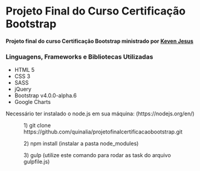 <body>
<h1>Projeto Final do Curso Certificação Bootstrap</h1>

<h4>Projeto final do curso Certificação Bootstrap ministrado por <a href="https://github.com/kevenjesus">Keven Jesus</a>
</h4>

<h3>Linguagens, Frameworks e Bibliotecas Utilizadas</h3>
<ul>
	<li>HTML 5</li>
	<li>CSS 3</li>
	<li>SASS</li>
	<li>jQuery</li>
	<li>Bootstrap v4.0.0-alpha.6</li>
	<li>Google Charts</li>
</ul>

<p>Necessário ter instalado o node.js em sua máquina: (https://nodejs.org/en/)</p>

<ul>
	<ol>
		1) git clone https://github.com/quinalia/projetofinalcertificacaobootstrap.git
	</ol>
	<ol>
		2) npm install (instalar a pasta node_modules)
	</ol>
	<ol>
		3) gulp (utilize este comando para rodar as task do arquivo gulpfile.js)
	</ol>
</ul>
</body>
</html>



